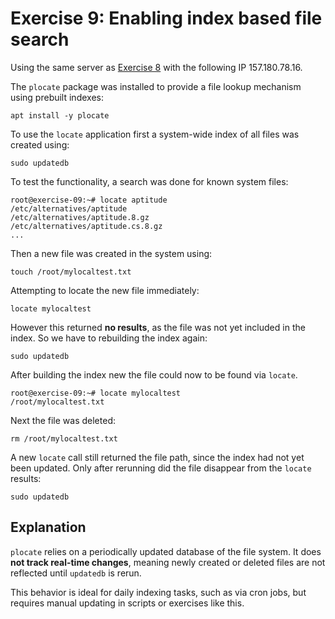# Exercise 9: Enabling index based file search

Using the same server as [Exercise 8](./exercise08.md) with the following IP 157.180.78.16.

The `plocate` package was installed to provide a file lookup mechanism using prebuilt indexes:

```
apt install -y plocate
```

To use the `locate` application first a system-wide index of all files was created using:

```
sudo updatedb
```

To test the functionality, a search was done for known system files:

```
root@exercise-09:~# locate aptitude
/etc/alternatives/aptitude
/etc/alternatives/aptitude.8.gz
/etc/alternatives/aptitude.cs.8.gz
...
```

Then a new file was created in the system using:

```
touch /root/mylocaltest.txt
```

Attempting to locate the new file immediately:

```
locate mylocaltest
```

However this returned **no results**, as the file was not yet included in the index.
So we have to rebuilding the index again:

```
sudo updatedb
```

After building the index new the file could now to be found via `locate`.

```
root@exercise-09:~# locate mylocaltest
/root/mylocaltest.txt
```

Next the file was deleted:

```
rm /root/mylocaltest.txt
```

A new `locate` call still returned the file path, since the index had not yet been updated.
Only after rerunning did the file disappear from the `locate` results:

```
sudo updatedb
```

## Explanation

`plocate` relies on a periodically updated database of the file system.
It does **not track real-time changes**, meaning newly created or deleted files are not reflected until `updatedb` is rerun.

This behavior is ideal for daily indexing tasks, such as via cron jobs, but requires manual updating in scripts or exercises like this.
